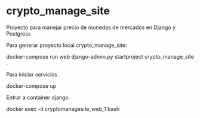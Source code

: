 # crypto_manage_site

Proyecto para manejar precio de monedas de mercados
en Django y Postgress

Para generar proyecto local crypto_manage_site:

docker-compose run web django-admin.py startproject crypto_manage_site .

Para iniciar servicios

docker-compose up 

Entrar a container django

docker exec -it cryptomanagesite_web_1 bash